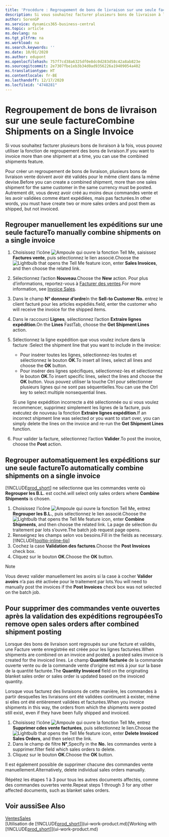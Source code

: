 ```yaml
---
title: 'Procédure : Regroupement de bons de livraison sur une seule facture | Microsoft Docs'
description: Si vous souhaitez facturer plusieurs bons de livraison à la fois, vous pouvez utiliser la fonction de regroupement des bons de livraison.
author: SorenGP
ms.service: dynamics365-business-central
ms.topic: article
ms.devlang: na
ms.tgt_pltfrm: na
ms.workload: na
ms.search.keywords: ''
ms.date: 10/01/2020
ms.author: edupont
ms.openlocfilehash: 757f7cd38a6325df0e8dc0d283d58c42a8ab823e
ms.sourcegitcommit: 2e7307fbe1eb3b34d0ad9356226a19409054a402
ms.translationtype: HT
ms.contentlocale: fr-BE
ms.lasthandoff: 12/17/2020
ms.locfileid: "4748281"
---
```

# <a name="combine-shipments-on-a-single-invoice"></a><span data-ttu-id="532af-103">Regroupement de bons de livraison sur une seule facture</span><span class="sxs-lookup"><span data-stu-id="532af-103">Combine Shipments on a Single Invoice</span></span>
<span data-ttu-id="532af-104">Si vous souhaitez facturer plusieurs bons de livraison à la fois, vous pouvez utiliser la fonction de regroupement des bons de livraison.</span><span class="sxs-lookup"><span data-stu-id="532af-104">If you want to invoice more than one shipment at a time, you can use the combined shipments feature.</span></span>  

<span data-ttu-id="532af-105">Pour créer un regroupement de bons de livraison, plusieurs bons de livraison vente doivent avoir été validés pour le même client dans la même devise.</span><span class="sxs-lookup"><span data-stu-id="532af-105">Before you can create a combined shipment, more than one sales shipment for the same customer in the same currency must be posted.</span></span> <span data-ttu-id="532af-106">Autrement dit, vous devez avoir créé au moins deux commandes vente et les avoir validées comme étant expédiées, mais pas facturées.</span><span class="sxs-lookup"><span data-stu-id="532af-106">In other words, you must have create two or more sales orders and post them as shipped, but not invoiced.</span></span> 

## <a name="to-manually-combine-shipments-on-a-single-invoice"></a><span data-ttu-id="532af-107">Regrouper manuellement les expéditions sur une seule facture</span><span class="sxs-lookup"><span data-stu-id="532af-107">To manually combine shipments on a single invoice</span></span>  
1. <span data-ttu-id="532af-108">Choisissez l’icône ![Ampoule qui ouvre la fonction Tell Me](media/ui-search/search_small.png "Dites-moi ce que vous voulez faire"), saisissez **Factures vente**, puis sélectionnez le lien associé.</span><span class="sxs-lookup"><span data-stu-id="532af-108">Choose the ![Lightbulb that opens the Tell Me feature](media/ui-search/search_small.png "Tell me what you want to do") icon, enter **Sales Invoices**, and then choose the related link.</span></span>  
2. <span data-ttu-id="532af-109">Sélectionnez l’action **Nouveau**.</span><span class="sxs-lookup"><span data-stu-id="532af-109">Choose the **New** action.</span></span> <span data-ttu-id="532af-110">Pour plus d’informations, reportez-vous à [Facturer des ventes](sales-how-invoice-sales.md).</span><span class="sxs-lookup"><span data-stu-id="532af-110">For more information, see [Invoice Sales](sales-how-invoice-sales.md).</span></span>
3. <span data-ttu-id="532af-111">Dans le champ **N° donneur d’ordre**</span><span class="sxs-lookup"><span data-stu-id="532af-111">In the **Sell-to Customer No.**</span></span> <span data-ttu-id="532af-112">entrez le client facturé pour les articles expédiés.</span><span class="sxs-lookup"><span data-stu-id="532af-112">field, enter the customer who will receive the invoice for the shipped items.</span></span>  
4. <span data-ttu-id="532af-113">Dans le raccourci **Lignes**, sélectionnez l’action **Extraire lignes expédition**.</span><span class="sxs-lookup"><span data-stu-id="532af-113">On the **Lines** FastTab, choose the **Get Shipment Lines** action.</span></span>  
5. <span data-ttu-id="532af-114">Sélectionnez la ligne expédition que vous voulez inclure dans la facture :</span><span class="sxs-lookup"><span data-stu-id="532af-114">Select the shipment line that you want to include in the invoice:</span></span>  

    - <span data-ttu-id="532af-115">Pour insérer toutes les lignes, sélectionnez-les toutes et sélectionnez le bouton **OK**.</span><span class="sxs-lookup"><span data-stu-id="532af-115">To insert all lines, select all lines and choose the **OK** button.</span></span>  
    - <span data-ttu-id="532af-116">Pour insérer des lignes spécifiques, sélectionnez-les et sélectionnez le bouton **OK**.</span><span class="sxs-lookup"><span data-stu-id="532af-116">To insert specific lines, select the lines and choose the **OK** button.</span></span> <span data-ttu-id="532af-117">Vous pouvez utiliser la touche Ctrl pour sélectionner plusieurs lignes qui ne sont pas séquentielles.</span><span class="sxs-lookup"><span data-stu-id="532af-117">You can use the Ctrl key to select multiple nonsequential lines.</span></span>  

    <span data-ttu-id="532af-118">Si une ligne expédition incorrecte a été sélectionnée ou si vous voulez recommencer, supprimez simplement les lignes de la facture, puis exécutez de nouveau la fonction **Extraire lignes expédition**.</span><span class="sxs-lookup"><span data-stu-id="532af-118">If an incorrect shipment line was selected or you want to start over, you can simply delete the lines on the invoice and re-run the **Get Shipment Lines** function.</span></span>  
7. <span data-ttu-id="532af-119">Pour valider la facture, sélectionnez l’action **Valider**.</span><span class="sxs-lookup"><span data-stu-id="532af-119">To post the invoice, choose the **Post** action.</span></span>  

## <a name="to-automatically-combine-shipments-on-a-single-invoice"></a><span data-ttu-id="532af-120">Regrouper automatiquement les expéditions sur une seule facture</span><span class="sxs-lookup"><span data-stu-id="532af-120">To automatically combine shipments on a single invoice</span></span>  
[!INCLUDE[prod_short](includes/prod_short.md)] <span data-ttu-id="532af-121">ne sélectionne que les commandes vente où **Regrouper les B.L.** est coché.</span><span class="sxs-lookup"><span data-stu-id="532af-121">will select only sales orders where **Combine Shipments** is chosen.</span></span> 

1. <span data-ttu-id="532af-122">Choisissez l’icône ![Ampoule qui ouvre la fonction Tell Me](media/ui-search/search_small.png "Dites-moi ce que vous voulez faire"), entrez **Regrouper les B.L.**, puis sélectionnez le lien associé.</span><span class="sxs-lookup"><span data-stu-id="532af-122">Choose the ![Lightbulb that opens the Tell Me feature](media/ui-search/search_small.png "Tell me what you want to do") icon, enter **Combine Shipments**, and then choose the related link.</span></span> <span data-ttu-id="532af-123">La page de sélection du traitement par lots s’ouvre.</span><span class="sxs-lookup"><span data-stu-id="532af-123">The batch job request page opens.</span></span>  
2. <span data-ttu-id="532af-124">Renseignez les champs selon vos besoins.</span><span class="sxs-lookup"><span data-stu-id="532af-124">Fill in the fields as necessary.</span></span> [!INCLUDE[tooltip-inline-tip](includes/tooltip-inline-tip_md.md)]
3. <span data-ttu-id="532af-125">Cochez la case **Validation des factures**.</span><span class="sxs-lookup"><span data-stu-id="532af-125">Choose the **Post Invoices** check box.</span></span>  
4. <span data-ttu-id="532af-126">Cliquez sur le bouton **OK**.</span><span class="sxs-lookup"><span data-stu-id="532af-126">Choose the **OK** button.</span></span>  

> [!NOTE]  
>  <span data-ttu-id="532af-127">Vous devez valider manuellement les avoirs si la case à cocher **Valider avoirs** n’a pas été activée pour le traitement par lots.</span><span class="sxs-lookup"><span data-stu-id="532af-127">You will need to manually post the invoices if the **Post Invoices** check box was not selected on the batch job.</span></span>  

## <a name="to-remove-open-sales-orders-after-combined-shipment-posting"></a><span data-ttu-id="532af-128">Pour supprimer des commandes vente ouvertes après la validation des expéditions regroupées</span><span class="sxs-lookup"><span data-stu-id="532af-128">To remove open sales orders after combined shipment posting</span></span> 
<span data-ttu-id="532af-129">Lorsque des bons de livraison sont regroupés sur une facture et validés, une Facture vente enregistrée est créée pour les lignes facturées.</span><span class="sxs-lookup"><span data-stu-id="532af-129">When shipments are combined on an invoice and posted, a posted sales invoice is created for the invoiced lines.</span></span> <span data-ttu-id="532af-130">Le champ **Quantité facturée** de la commande ouverte vente ou de la commande vente d’origine est mis à jour sur la base de la quantité facturée.</span><span class="sxs-lookup"><span data-stu-id="532af-130">The **Quantity Invoiced** field on the originating blanket sales order or sales order is updated based on the invoiced quantity.</span></span>  

<span data-ttu-id="532af-131">Lorsque vous facturez des livraisons de cette manière, les commandes à partir desquelles les livraisons ont été validées continuent à exister, même si elles ont été entièrement validées et facturées.</span><span class="sxs-lookup"><span data-stu-id="532af-131">When you invoice shipments in this way, the orders from which the shipments were posted still exist, even if they have been fully shipped and invoiced.</span></span>   

1. <span data-ttu-id="532af-132">Choisissez l’icône ![Ampoule qui ouvre la fonction Tell Me](media/ui-search/search_small.png "Dites-moi ce que vous voulez faire"), entrez **Supprimer cdes vente facturées**, puis sélectionnez le lien.</span><span class="sxs-lookup"><span data-stu-id="532af-132">Choose the ![Lightbulb that opens the Tell Me feature](media/ui-search/search_small.png "Tell me what you want to do") icon, enter **Delete Invoiced Sales Orders**, and then select the link.</span></span>  
2. <span data-ttu-id="532af-133">Dans le champ de filtre **N°**,</span><span class="sxs-lookup"><span data-stu-id="532af-133">Specify in the **No.**</span></span> <span data-ttu-id="532af-134">les commandes vente à supprimer.</span><span class="sxs-lookup"><span data-stu-id="532af-134">filter field which sales orders to delete.</span></span>  
3. <span data-ttu-id="532af-135">Cliquez sur le bouton **OK**.</span><span class="sxs-lookup"><span data-stu-id="532af-135">Choose the **OK** button.</span></span>  

<span data-ttu-id="532af-136">Il est également possible de supprimer chacune des commandes vente manuellement.</span><span class="sxs-lookup"><span data-stu-id="532af-136">Alternatively, delete individual sales orders manually.</span></span>  

<span data-ttu-id="532af-137">Répétez les étapes 1 à 3 pour tous les autres documents affectés, comme des commandes ouvertes vente.</span><span class="sxs-lookup"><span data-stu-id="532af-137">Repeat steps 1 through 3 for any other affected documents, such as blanket sales orders.</span></span>

## <a name="see-also"></a><span data-ttu-id="532af-138">Voir aussi</span><span class="sxs-lookup"><span data-stu-id="532af-138">See Also</span></span>  
[<span data-ttu-id="532af-139">Ventes</span><span class="sxs-lookup"><span data-stu-id="532af-139">Sales</span></span>](sales-manage-sales.md)  
<span data-ttu-id="532af-140">[Utilisation de [!INCLUDE[prod_short](includes/prod_short.md)]](ui-work-product.md)</span><span class="sxs-lookup"><span data-stu-id="532af-140">[Working with [!INCLUDE[prod_short](includes/prod_short.md)]](ui-work-product.md)</span></span>
